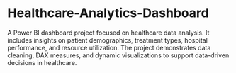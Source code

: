 # Healthcare-Analytics-Dashboard
A Power BI dashboard project focused on healthcare data analysis. It includes insights on patient demographics, treatment types, hospital performance, and resource utilization. The project demonstrates data cleaning, DAX measures, and dynamic visualizations to support data-driven decisions in healthcare.
